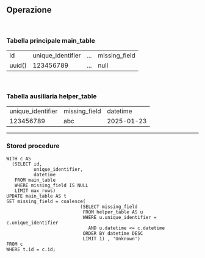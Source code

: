 ## Operazione

<br>

### Tabella principale main_table

|    |     |     |     |
|--- | --- | --- | --- |
| id | unique_identifier | ... | missing_field |
| uuid() | 123456789 | ... | null |

<br>

<v-click>

### Tabella ausiliaria helper_table

|   |   |   |
|---|---|---|
|unique_identifier | missing_field | datetime |
| 123456789 | abc | 2025-01-23 |

</v-click>

---

### Stored procedure

```sql{all|2-7|10-15|8-9,16-17}
WITH c AS
  (SELECT id,
          unique_identifier,
          datetime
   FROM main_table
   WHERE missing_field IS NULL
   LIMIT max_rows)
UPDATE main_table AS t
SET missing_field = coalesce(
                           (SELECT missing_field
                            FROM helper_table AS u
                            WHERE u.unique_identifier = c.unique_identifier
                              AND u.datetime <= c.datetime
                            ORDER BY datetime DESC
                            LIMIT 1) , 'Unknown')
FROM c
WHERE t.id = c.id;
```